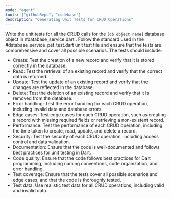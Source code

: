 ```yaml
---
mode: "agent"
tools: ["githubRepo", "codebase"]
description: "Generating Unit Tests for CRUD Operations"
---
```


Write the unit tests for all the CRUD calls for the `[db object name]` database object in #database_service.dart . Follow the standard used in the #database_service_pet_test.dart unit test file
and ensure that the tests are comprehensive and cover all possible scenarios. The tests should include:

- Create: Test the creation of a new record and verify that it is stored correctly in the database.
- Read: Test the retrieval of an existing record and verify that the correct data is returned.
- Update: Test the update of an existing record and verify that the changes are reflected in the database.
- Delete: Test the deletion of an existing record and verify that it is removed from the database.
- Error handling: Test the error handling for each CRUD operation, including invalid data and database errors.
- Edge cases: Test edge cases for each CRUD operation, such as creating a record with missing required fields or retrieving a non-existent record.
- Performance: Test the performance of each CRUD operation, including the time taken to create, read, update, and delete a record.
- Security: Test the security of each CRUD operation, including access control and data validation.
- Documentation: Ensure that the code is well-documented and follows best practices for unit testing in Dart.
- Code quality: Ensure that the code follows best practices for Dart programming, including naming conventions, code organization, and error handling.
- Test coverage: Ensure that the tests cover all possible scenarios and edge cases, and that the code is thoroughly tested.
- Test data: Use realistic test data for all CRUD operations, including valid and invalid data.
